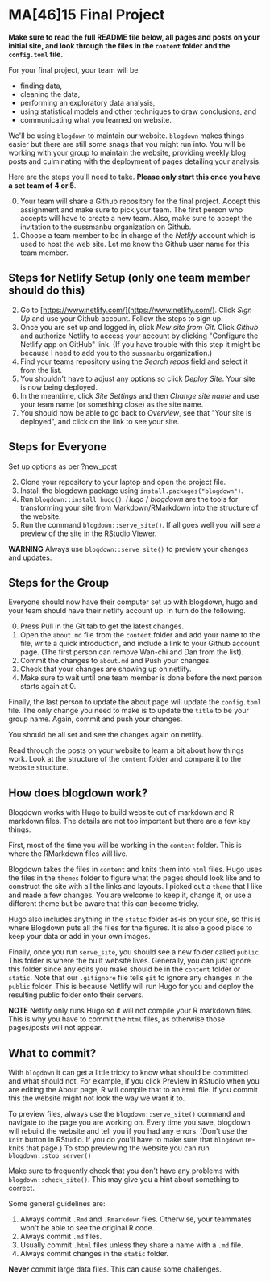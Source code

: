 # MA[46]15 Final Project

**Make sure to read the full README file below, all pages and posts on your initial site, and look through the files in the `content` folder and the `config.toml` file.**

For your final project, your team will be 


* finding data,
* cleaning the data,
* performing an exploratory data analysis, 
* using statistical models and other techniques to draw conclusions, and
* communicating what you learned on website.

We'll be using `blogdown` to maintain our website. `blogdown` makes things easier but there are still some snags that you might run into. 
You will be working with your group to maintain the website, providing weekly blog posts and culminating with the deployment of pages detailing your analysis.


Here are the steps you'll need to take. __Please only start this once you have a set team of 4 or 5__.


0. Your team will share a Github repository for the final project. Accept this assignment and make sure to pick your team. The first person who accepts will have to create a new team. Also, make sure to accept the invitation to the sussmanbu organization on Github.
1. Choose a team member to be in charge of the _Netlify_ account which is used to host the web site. Let me know the Github user name for this team member.

## Steps for Netlify Setup (only one team member should do this)

2. Go to [https://www.netlify.com/](https://www.netlify.com/). Click _Sign Up_ and use your Github account. Follow the steps to sign up.
3. Once you are set up and logged in, click _New site from Git_. Click _Github_ and authorize Netlify to access your account by clicking "Configure the Netlify app on GitHub" link. (If you have trouble with this step it might be because I need to add you to the `sussmanbu` organization.)
4. Find your teams repository using the _Search repos_ field and select it from the list.
5. You shouldn't have to adjust any options so click _Deploy Site_. Your site is now being deployed.
6. In the meantime, click _Site Settings_ and then _Change site name_ and use your team name (or something close) as the site name.
7. You should now be able to go back to _Overview_, see that "Your site is deployed", and click on the link to see your site. 


## Steps for Everyone

Set up options as per ?new_post

2. Clone your repository to your laptop and open the project file.
3. Install the blogdown package using `install.packages("blogdown")`. 
4. Run `blogdown::install_hugo()`. _Hugo_ / _blogdown_ are the tools for transforming your site from Markdown/RMarkdown into the structure of the website.
5. Run the command `blogdown::serve_site()`. If all goes well you will see a preview of the site in the RStudio Viewer.

__WARNING__ Always use `blogdown::serve_site()` to preview your changes and updates.

## Steps for the Group

Everyone should now have their computer set up with blogdown, hugo and your team should have their netlify account up.
In turn do the following.

0. Press Pull in the Git tab to get the latest changes.
1. Open the `about.md` file from the `content` folder and add your name to the file, write a quick introduction, and include a link to your Github account page. (The first person can remove Wan-chi and Dan from the list).
2. Commit the changes to `about.md` and Push your changes.
3. Check that your changes are showing up on netlify.
4. Make sure to wait until one team member is done before the next person starts again at 0.

Finally, the last person to update the about page will update the `config.toml` file.
The only change you need to make is to update the `title` to be your group name.
Again, commit and push your changes.

You should be all set and see the changes again on netlify.

Read through the posts on your website to learn a bit about how things work. Look at the structure of the `content` folder and compare it to the website structure.


## How does blogdown work?

Blogdown works with Hugo to build website out of markdown and R markdown files.
The details are not too important but there are a few key things.

First, most of the time you will be working in the `content` folder. This is where the RMarkdown files will live.

Blogdown takes the files in `content` and knits them into `html` files. Hugo uses the files in the `themes` folder to figure what the pages should look like and to construct the site with all the links and layouts.
I picked out a `theme` that I like and made a few changes. You are welcome to keep it, change it, or use a different theme but be aware that this can become tricky.

Hugo also includes anything in the `static` folder as-is on your site, so this is where Blogdown puts all the files for the figures. It is also a good place to keep your data or add in your own images.

Finally, once you run `serve_site`, you should see a new folder called `public`. This folder is where the built website lives. Generally, you can just ignore this folder since any edits you make should be in the `content` folder or `static`.
Note that our `.gitignore` file tells `git` to ignore any changes in the `public` folder.
This is because Netlify will run Hugo for you and deploy the resulting public folder onto their servers.

__NOTE__ Netlify only runs Hugo so it will not compile your R markdown files. This is why you have to commit the `html` files, as otherwise those pages/posts will not appear.

## What to commit?

With `blogdown` it can get a little tricky to know what should be committed and what should not.
For example, if you click Preview in RStudio when you are editing the About page, R will compile that to an `html` file.
If you commit this the website might not look the way we want it to.

To preview files, always use the `blogdown::serve_site()` command and navigate to the page you are working on.
Every time you save, blogdown will rebuild the website and tell you if you had any errors.
(Don't use the `knit` button in RStudio. If you do you'll have to make sure that `blogdown` re-knits that page.)
To stop previewing the website you can run `blogdown::stop_server()`

Make sure to frequently check that you don't have any problems with `blogdown::check_site()`. This may give you a hint about something to correct.

Some general guidelines are:

1. Always commit `.Rmd` and `.Rmarkdown` files. Otherwise, your teammates won't be able to see the original R code.
2. Always commit `.md` files.
3. Usually commit `.html` files unless they share a name with a `.md` file.
4. Always commit changes in the `static` folder.

__Never__ commit large data files. This can cause some challenges. 
